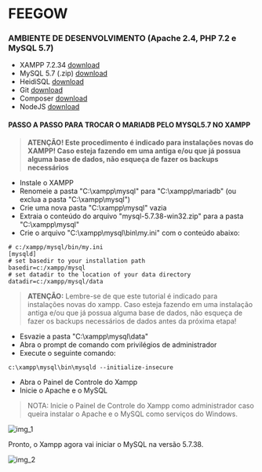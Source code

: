 # FEEGOW

### AMBIENTE DE DESENVOLVIMENTO (Apache 2.4, PHP 7.2 e MySQL 5.7)

- XAMPP 7.2.34 [download](https://sourceforge.net/projects/xampp/files/XAMPP%20Windows/7.2.34/xampp-windows-x64-7.2.34-2-VC15-installer.exe/download)
- MySQL 5.7 (.zip) [download](https://dev.mysql.com/downloads/file/?id=510458)
- HeidiSQL [download](https://www.heidisql.com/download.php)
- Git [download](https://git-scm.com/download/win)
- Composer [download](https://getcomposer.org/download/)
- NodeJS [download](https://nodejs.org/en/download/)

#### PASSO A PASSO PARA TROCAR O MARIADB PELO MYSQL5.7 NO XAMPP

> **ATENÇÃO! Este procedimento é indicado para instalações novas do XAMPP! Caso esteja fazendo em uma antiga e/ou que já
possua alguma base de dados, não esqueça de fazer os backups necessários**

- Instale o XAMPP
- Renomeie a pasta "C:\xampp\mysql" para "C:\xampp\mariadb" (ou exclua a pasta  "C:\xampp\mysql")
- Crie uma nova pasta "C:\xampp\mysql" vazia
- Extraia o conteúdo do arquivo "mysql-5.7.38-win32.zip" para a pasta "C:\xampp\mysql"
- Crie o arquivo "C:\xampp\mysql\bin\my.ini" com o conteúdo abaixo:

```
# c:/xampp/mysql/bin/my.ini
[mysqld]
# set basedir to your installation path
basedir=c:/xampp/mysql
# set datadir to the location of your data directory
datadir=c:/xampp/mysql/data
```

> **ATENÇÃO:** Lembre-se de que este tutorial é indicado para instalações novas do xampp. Caso esteja fazendo em uma
> instalação antiga e/ou que já possua alguma base de dados, não esqueça de fazer os backups necessários de dados antes
> da próxima etapa!

- Esvazie a pasta "C:\xampp\mysql\data"
- Abra o prompt de comando com privilégios de administrador
- Execute o seguinte comando:

```
c:\xampp\mysql\bin\mysqld --initialize-insecure
```

- Abra o Painel de Controle do Xampp
- Inicie o Apache e o MySQL

> NOTA: Inicie o Painel de Controle do Xampp como administrador caso queira instalar o Apache e o MySQL como serviços do
> Windows.

![img_1](https://user-images.githubusercontent.com/104787592/166390644-a0872758-dfb6-4bf4-97f3-4798c66336e0.png)

Pronto, o Xampp agora vai iniciar o MySQL na versão 5.7.38.

![img_2](https://user-images.githubusercontent.com/104787592/166390656-9cdb71cf-ad3d-437e-b687-1c23075a759b.png)
